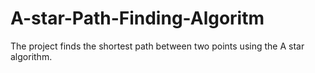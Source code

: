 # A-star-Path-Finding-Algoritm
The project finds the shortest path between two points using the A star algorithm. 
